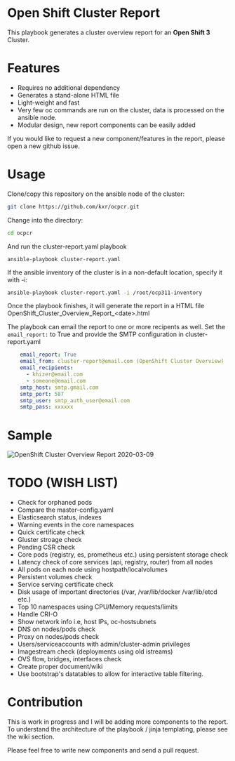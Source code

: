 # Open Shift Cluster Report

This playbook generates a cluster overview report for an **Open Shift 3** Cluster.


# Features

* Requires no additional dependency
* Generates a stand-alone HTML file 
* Light-weight and fast
* Very few oc commands are run on the cluster, data is processed on the ansible node.
* Modular design, new report components can be easily added

If you would like to request a new component/features in the report, please open a new github issue.

# Usage

Clone/copy this repository on the ansible node of the cluster:

```bash
git clone https://github.com/kxr/ocpcr.git
```

Change into the directory:

```bash
cd ocpcr
```

And run the cluster-report.yaml playbook

```
ansible-playbook cluster-report.yaml
```

If the ansible inventory of the cluster is in a non-default location, specify it with -i:

```bash
ansible-playbook cluster-report.yaml -i /root/ocp311-inventory
```
Once the playbook finishes, it will generate the report in a HTML file OpenShift_Cluster_Overview_Report_\<date>.html

The playbook can email the report to one or more recipents as well.
Set the `email_report:` to True and provide the SMTP configuration in cluster-report.yaml

```yaml
    email_report: True
    email_from: cluster-report@email.com (OpenShift Cluster Overview)
    email_recipients:
      - khizer@email.com
      - someone@email.com
    smtp_host: smtp.gmail.com
    smtp_port: 587
    smtp_user: smtp_auth_user@email.com
    smtp_pass: xxxxxx

```

# Sample
![OpenShift Cluster Overview Report 2020-03-09](https://user-images.githubusercontent.com/10104541/76197494-ae7ce280-6205-11ea-8b26-cc1c8d0676c0.png)

# TODO (WISH LIST)

* Check for orphaned pods
* Compare the master-config.yaml
* Elasticsearch status, indexes
* Warning events in the core namespaces
* Quick certificate check
* Gluster stroage check
* Pending CSR check
* Core pods (registry, es, prometheus etc.) using persistent storage check
* Latency check of core services (api, registry, router) from all nodes
* All pods on each node using hostpath/localvolumes
* Persistent volumes check
* Service serving certificate check
* Disk usage of important directories (/var, /var/lib/docker /var/lib/etcd etc.)
* Top 10 namespaces using CPU/Memory requests/limits
* Handle CRI-O
* Show network info i.e, host IPs, oc-hostsubnets
* DNS on nodes/pods check
* Proxy on nodes/pods check
* Users/serviceaccounts with admin/cluster-admin privileges
* Imagestream check (deployments using old istreams)
* OVS flow, bridges, interfaces check
* Create proper document/wiki
* Use bootstrap's datatables to allow for interactive table filtering.



# Contribution

This is work in progress and I will be adding more components to the report. To understand the architecture of the playbook / jinja templating, please see the wiki section.

Please feel free to write new components and send a pull request.
